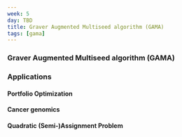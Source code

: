```yaml
---
week: 5
day: TBD
title: Graver Augmented Multiseed algorithm (GAMA)
tags: [gama]
---
```

### Graver Augmented Multiseed algorithm (GAMA)

### Applications

#### Portfolio Optimization

#### Cancer genomics

#### Quadratic (Semi-)Assignment Problem
